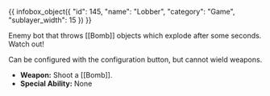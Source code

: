 {{ infobox_object({
	"id": 145,
	"name": "Lobber",
	"category": "Game",
	"sublayer_width": 15
}) }}

Enemy bot that throws [[Bomb]] objects which explode after some seconds. Watch out!

Can be configured with the configuration button, but cannot wield weapons.

- **Weapon:** Shoot a [[Bomb]].
- **Special Ability:** None
